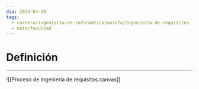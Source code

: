 ```yaml
---
dia: 2024-04-19
tags:
  - carrera/ingeniería-en-informática/aninfo/Ingeniería-de-requisitos
  - nota/facultad
---
```

# Definición
---
![[Proceso de ingeniería de requisitos.canvas]]